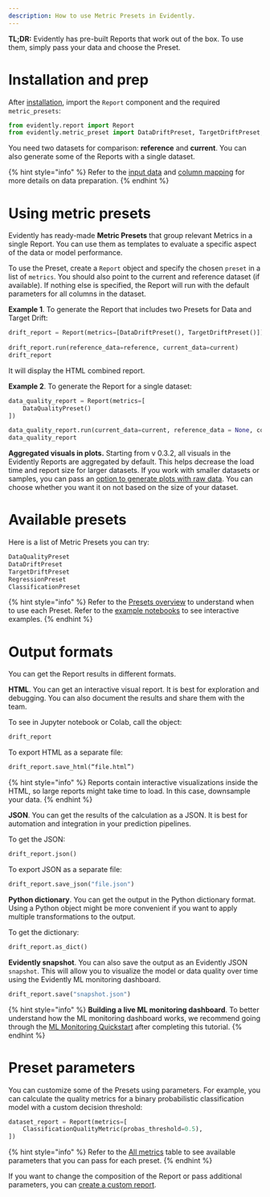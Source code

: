 ```yaml
---
description: How to use Metric Presets in Evidently.
---   
```


**TL;DR:** Evidently has pre-built Reports that work out of the box. To use them, simply pass your data and choose the Preset. 

# Installation and prep

After [installation](../installation/install-evidently.md), import the `Report` component and the required `metric_presets`:

```python
from evidently.report import Report
from evidently.metric_preset import DataDriftPreset, TargetDriftPreset, DataQualityPreset
```

You need two datasets for comparison: **reference** and **current**. You can also generate some of the Reports with a single dataset. 

{% hint style="info" %} 
Refer to the [input data](../input-data/data-requirements.md) and [column mapping](../input-data/column-mapping.md) for more details on data preparation.
{% endhint %}

# Using metric presets 

Evidently has ready-made **Metric Presets** that group relevant Metrics in a single Report. You can use them as templates to evaluate a specific aspect of the data or model performance.

To use the Preset, create a `Report` object and specify the chosen `preset` in a list of `metrics`. You should also point to the current and reference dataset (if available). If nothing else is specified, the Report will run with the default parameters for all columns in the dataset.

**Example 1**. To generate the Report that includes two Presets for Data and Target Drift:

```python
drift_report = Report(metrics=[DataDriftPreset(), TargetDriftPreset()])
 
drift_report.run(reference_data=reference, current_data=current)
drift_report
```
 
It will display the HTML combined report. 

**Example 2**. To generate the Report for a single dataset:

```python
data_quality_report = Report(metrics=[
    DataQualityPreset()
])

data_quality_report.run(current_data=current, reference_data = None, column_mapping=None)
data_quality_report
```

**Aggregated visuals in plots.** Starting from v 0.3.2, all visuals in the Evidently Reports are aggregated by default. This helps decrease the load time and report size for larger datasets. If you work with smaller datasets or samples, you can pass an [option to generate plots with raw data](../customization/report-data-aggregation.md). You can choose whether you want it on not based on the size of your dataset.

# Available presets

Here is a list of Metric Presets you can try:

```python
DataQualityPreset
DataDriftPreset
TargetDriftPreset 
RegressionPreset
ClassificationPreset
```

{% hint style="info" %} 
Refer to the [Presets overview](../presets/all-presets.md) to understand when to use each Preset. Refer to the [example notebooks](../examples/examples.md) to see interactive examples.
{% endhint %}

# Output formats 

You can get the Report results in different formats. 

**HTML**. You can get an interactive visual report. It is best for exploration and debugging. You can also document the results and share them with the team. 

To see in Jupyter notebook or Colab, call the object: 

```python
drift_report
```

To export HTML as a separate file: 

```python
drift_report.save_html(“file.html”)
```

{% hint style="info" %} 
Reports contain interactive visualizations inside the HTML, so large reports might take time to load. In this case, downsample your data. 
{% endhint %}

**JSON**. You can get the results of the calculation as a JSON. It is best for automation and integration in your prediction pipelines. 

To get the JSON:

```python
drift_report.json()
```

To export JSON as a separate file: 

```python
drift_report.save_json("file.json")
```

**Python dictionary**. You can get the output in the Python dictionary format. Using a Python object might be more convenient if you want to apply multiple transformations to the output.

To get the dictionary:

```python
drift_report.as_dict()
```

**Evidently snapshot**. You can also save the output as an Evidently JSON `snapshot`. This will allow you to visualize the model or data quality over time using the Evidently ML monitoring dashboard.

```python
drift_report.save("snapshot.json")
```

{% hint style="info" %}
**Building a live ML monitoring dashboard**. To better understand how the ML monitoring dashboard works, we recommend going through the [ML Monitoring Quickstart](../get-started/tutorial-monitoring.md) after completing this tutorial.
{% endhint %}

# Preset parameters 

You can customize some of the Presets using parameters. For example, you can calculate the quality metrics for a binary probabilistic classification model with a custom decision threshold:

```python
dataset_report = Report(metrics=[
    ClassificationQualityMetric(probas_threshold=0.5),
])
```
{% hint style="info" %} 
Refer to the [All metrics](../reference/all-metrics.md) table to see available parameters that you can pass for each preset.
{% endhint %}

If you want to change the composition of the Report or pass additional parameters, you can [create a custom report](custom-report.md).
